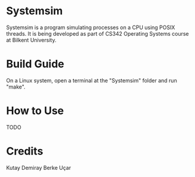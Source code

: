 # Systemsim
Systemsim is a program simulating processes on a CPU using POSIX threads. It is being developed as part of CS342 Operating Systems course at Bilkent University.

# Build Guide
On a Linux system, open a terminal at the "Systemsim" folder and run "make". 

# How to Use
TODO

# Credits
Kutay Demiray
Berke Uçar
